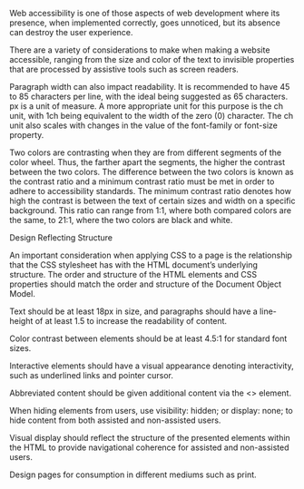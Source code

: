 Web accessibility is one of those aspects of web development where its presence, when implemented correctly, goes unnoticed, but its absence can destroy the user experience.

There are a variety of considerations to make when making a website accessible, ranging from the size and color of the text to invisible properties that are processed by assistive tools such as screen readers.

Paragraph width can also impact readability. It is recommended to have 45 to 85 characters per line, with the ideal being suggested as 65 characters. px is a unit of measure. A more appropriate unit for this purpose is the ch unit, with 1ch being equivalent to the width of the zero (0) character. The ch unit also scales with changes in the value of the font-family or font-size property.

Two colors are contrasting when they are from different segments of the color wheel. Thus, the farther apart the segments, the higher the contrast between the two colors. The difference between the two colors is known as the contrast ratio and a minimum contrast ratio must be met in order to adhere to accessibility standards. The minimum contrast ratio denotes how high the contrast is between the text of certain sizes and width on a specific background. This ratio can range from 1:1, where both compared colors are the same, to 21:1, where the two colors are black and white.

Design Reflecting Structure

An important consideration when applying CSS to a page is the relationship that the CSS stylesheet has with the HTML document’s underlying structure. The order and structure of the HTML elements and CSS properties should match the order and structure of the Document Object Model.

Text should be at least 18px in size, and paragraphs should have a line-height of at least 1.5 to increase the readability of content.

Color contrast between elements should be at least 4.5:1 for standard font sizes.

Interactive elements should have a visual appearance denoting interactivity, such as underlined links and pointer cursor.

Abbreviated content should be given additional content via the \<<abbr>\> element.

When hiding elements from users, use visibility: hidden; or display: none; to hide content from both assisted and non-assisted users.

Visual display should reflect the structure of the presented elements within the HTML to provide navigational coherence for assisted and non-assisted users.

Design pages for consumption in different mediums such as print.
